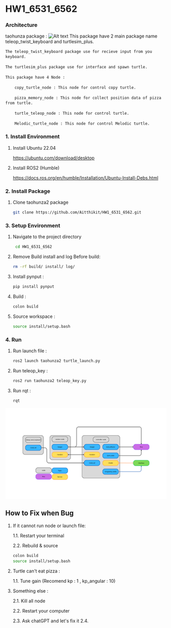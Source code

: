 # HW1_6531_6562

### Architecture
   taohunza package :
    ![Alt text]()
    This package have 2 main package name teleop_twist_keyboard and turtlesim_plus.
   
    The teleop_twist_keyboard package use for recieve input from you keyboard.

    The turtlesim_plus package use for interface and spawn turtle.

    This package have 4 Node :

        copy_turtle_node : This node for control copy turtle.
   
        pizza_memory_node : This node for collect position data of pizza from turtle. 

        turtle_teleop_node : This node for control turtle.

        Melodic_turtle_node : This node for control Melodic turtle.


### 1. Install Environment
1. Install Ubuntu 22.04
   
    https://ubuntu.com/download/desktop

2. Install ROS2 (Humble)

   https://docs.ros.org/en/humble/Installation/Ubuntu-Install-Debs.html

### 2. Install Package
1. Clone taohunza2 package
   ```sh
   git clone https://github.com/Aitthikit/HW1_6531_6562.git
   ```

### 3. Setup Environment
1. Navigate to the project directory
   ```sh
    cd HW1_6531_6562
    ```
2. Remove Build install and log Before build:
    ```sh
    rm -rf build/ install/ log/
    ```
3. Install pynput :
    ```sh
    pip install pynput
    ```
4. Build :
    ```sh
    colon build
    ``` 
5. Source workspace :
    ```sh
    source install/setup.bash 

### 4. Run
1. Run launch file :
   ```sh
   ros2 launch taohunza2 turtle_launch.py 
   ```
2. Run teleop_key :
   ```sh
   ros2 run taohunza2 teleop_key.py
   ``` 
3. Run rqt :
   ```sh
   rqt
   ```
![alt text](https://github.com/aitthikit/FUN4_6562/blob/main/System.png?raw=true)

## How to Fix when Bug
1. If it cannot run node or launch file:
   
    1.1. Restart your terminal
   
    2.2. Rebuild & source
    ```sh
    colon build
    source install/setup.bash
    ```
2. Turtle can't eat pizza :
   
   1.1. Tune gain (Recomend kp : 1 , kp_angular : 10)
   
4. Something else :
   
   2.1. Kill all node
   
   2.2. Restart your computer
   
   2.3. Ask chatGPT and let's fix it
   2.4. 


